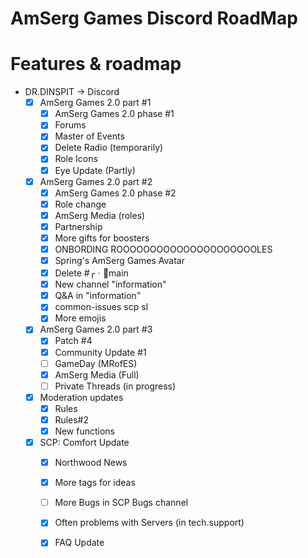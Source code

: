 # AmSerg Games Discord RoadMap
# Features & roadmap
* DR.DINSPIT → Discord
  * [x] AmSerg Games 2.0 part #1
    * [x] AmSerg Games 2.0 phase #1
    * [x] Forums
    * [x] Master of Events
    * [x] Delete Radio (temporarily)
    * [x] Role Icons
    * [x] Eye Update (Partly)
  * [x] AmSerg Games 2.0 part #2
    * [x] AmSerg Games 2.0 phase #2
     * [x] Role change
     * [x] AmSerg Media (roles)
     * [x] Partnership
     * [x] More gifts for boosters
     * [x] ONBORDING ROOOOOOOOOOOOOOOOOOOOOLES
     * [x] Spring's AmSerg Games Avatar
     * [x] Delete #╭ㆍ🔔main
     * [x] New channel "information"
     * [x] Q&A in "information"
     * [x] common-issues scp sl
     * [x] More emojis
  * [x] AmSerg Games 2.0 part #3
     * [x] Patch #4
     * [x] Community Update #1
     * [ ] GameDay (MRofES)
     * [x] AmSerg Media (Full)
     * [ ] Private Threads (in progress)
  * [x] Moderation updates
     * [x] Rules
     * [x] Rules#2
     * [x] New functions 
  * [x] SCP: Comfort Update
     * [x] Northwood News
     * [x] More tags for ideas
     * [ ] More Bugs in SCP Bugs channel
     * [x] Often problems with Servers (in tech.support)
     * [x] FAQ Update
  
